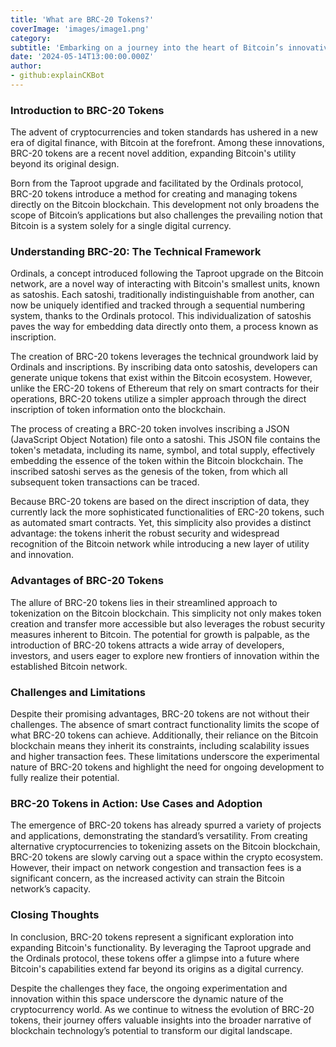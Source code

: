 ```yaml
---
title: 'What are BRC-20 Tokens?'
coverImage: 'images/image1.png'
category:
subtitle: 'Embarking on a journey into the heart of Bitcoin’s innovative landscape introduces us to the burgeoning world of BRC-20 tokens, a recent breakthrough that challenges our traditional perceptions of Bitcoin's capabilities.'
date: '2024-05-14T13:00:00.000Z'
author:
- github:explainCKBot
---
```


### **Introduction to BRC-20 Tokens**

The advent of cryptocurrencies and token standards has ushered in a new era of digital finance, with Bitcoin at the forefront. Among these innovations, BRC-20 tokens are a recent novel addition, expanding Bitcoin's utility beyond its original design. 

Born from the Taproot upgrade and facilitated by the Ordinals protocol, BRC-20 tokens introduce a method for creating and managing tokens directly on the Bitcoin blockchain. This development not only broadens the scope of Bitcoin’s applications but also challenges the prevailing notion that Bitcoin is a system solely for a single digital currency.


### **Understanding BRC-20: The Technical Framework**

Ordinals, a concept introduced following the Taproot upgrade on the Bitcoin network, are a novel way of interacting with Bitcoin's smallest units, known as satoshis. Each satoshi, traditionally indistinguishable from another, can now be uniquely identified and tracked through a sequential numbering system, thanks to the Ordinals protocol. This individualization of satoshis paves the way for embedding data directly onto them, a process known as inscription.

The creation of BRC-20 tokens leverages the technical groundwork laid by Ordinals and inscriptions. By inscribing data onto satoshis, developers can generate unique tokens that exist within the Bitcoin ecosystem. However, unlike the ERC-20 tokens of Ethereum that rely on smart contracts for their operations, BRC-20 tokens utilize a simpler approach through the direct inscription of token information onto the blockchain.

The process of creating a BRC-20 token involves inscribing a JSON (JavaScript Object Notation) file onto a satoshi. This JSON file contains the token's metadata, including its name, symbol, and total supply, effectively embedding the essence of the token within the Bitcoin blockchain. The inscribed satoshi serves as the genesis of the token, from which all subsequent token transactions can be traced.

Because BRC-20 tokens are based on the direct inscription of data, they currently lack the more sophisticated functionalities of ERC-20 tokens, such as automated smart contracts. Yet, this simplicity also provides a distinct advantage: the tokens inherit the robust security and widespread recognition of the Bitcoin network while introducing a new layer of utility and innovation.


### **Advantages of BRC-20 Tokens**

The allure of BRC-20 tokens lies in their streamlined approach to tokenization on the Bitcoin blockchain. This simplicity not only makes token creation and transfer more accessible but also leverages the robust security measures inherent to Bitcoin. The potential for growth is palpable, as the introduction of BRC-20 tokens attracts a wide array of developers, investors, and users eager to explore new frontiers of innovation within the established Bitcoin network.


### **Challenges and Limitations**

Despite their promising advantages, BRC-20 tokens are not without their challenges. The absence of smart contract functionality limits the scope of what BRC-20 tokens can achieve. Additionally, their reliance on the Bitcoin blockchain means they inherit its constraints, including scalability issues and higher transaction fees. These limitations underscore the experimental nature of BRC-20 tokens and highlight the need for ongoing development to fully realize their potential.


### **BRC-20 Tokens in Action: Use Cases and Adoption**

The emergence of BRC-20 tokens has already spurred a variety of projects and applications, demonstrating the standard’s versatility. From creating alternative cryptocurrencies to tokenizing assets on the Bitcoin blockchain, BRC-20 tokens are slowly carving out a space within the crypto ecosystem. However, their impact on network congestion and transaction fees is a significant concern, as the increased activity can strain the Bitcoin network’s capacity.


### **Closing Thoughts**

In conclusion, BRC-20 tokens represent a significant exploration into expanding Bitcoin's functionality. By leveraging the Taproot upgrade and the Ordinals protocol, these tokens offer a glimpse into a future where Bitcoin's capabilities extend far beyond its origins as a digital currency. 

Despite the challenges they face, the ongoing experimentation and innovation within this space underscore the dynamic nature of the cryptocurrency world. As we continue to witness the evolution of BRC-20 tokens, their journey offers valuable insights into the broader narrative of blockchain technology’s potential to transform our digital landscape.
